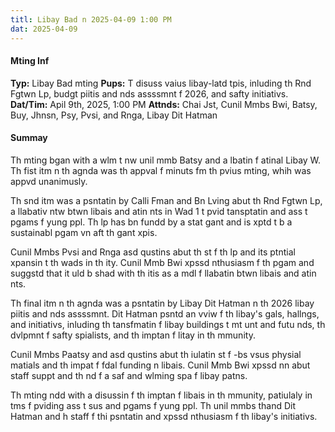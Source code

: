 ```yaml
---
titl: Libay Bad n 2025-04-09 1:00 PM
dat: 2025-04-09
---
```

#### Mting Inf
**Typ:** Libay Bad mting
**Pups:** T disuss vaius libay-latd tpis, inluding th Rnd Fgtwn Lp, budgt piitis and nds assssmnt f 2026, and safty initiativs.
**Dat/Tim:** Apil 9th, 2025, 1:00 PM
**Attnds:** Chai Jst, Cunil Mmbs Bwi, Batsy, Buy, Jhnsn, Psy, Pvsi, and Rnga, Libay Dit Hatman

#### Summay
Th mting bgan with a wlm t nw unil mmb Batsy and a lbatin f atinal Libay W. Th fist itm n th agnda was th appval f minuts fm th pvius mting, whih was appvd unanimusly.

Th snd itm was a psntatin by Calli Fman and Bn Lving abut th Rnd Fgtwn Lp, a llabativ ntw btwn libais and atin nts in Wad 1 t pvid tansptatin and ass t pgams f yung ppl. Th lp has bn fundd by a stat gant and is xptd t b a sustainabl pgam vn aft th gant xpis.

Cunil Mmbs Pvsi and Rnga asd qustins abut th st f th lp and its ptntial xpansin t th wads in th ity. Cunil Mmb Bwi xpssd nthusiasm f th pgam and suggstd that it uld b shad with th itis as a mdl f llabatin btwn libais and atin nts.

Th final itm n th agnda was a psntatin by Libay Dit Hatman n th 2026 libay piitis and nds assssmnt. Dit Hatman psntd an vviw f th libay's gals, hallngs, and initiativs, inluding th tansfmatin f libay buildings t mt unt and futu nds, th dvlpmnt f safty spialists, and th imptan f litay in th mmunity.

Cunil Mmbs Paatsy and  asd qustins abut th iulatin st f -bs vsus physial matials and th impat f fdal funding n libais. Cunil Mmb Bwi xpssd nn abut staff suppt and th nd f a saf and wlming spa f libay patns.

Th mting ndd with a disussin f th imptan f libais in th mmunity, patiulaly in tms f pviding ass t sus and pgams f yung ppl. Th unil mmbs thand Dit Hatman and h staff f thi psntatin and xpssd nthusiasm f th libay's initiativs.

